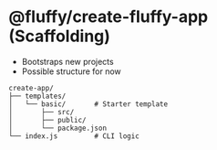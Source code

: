 # @fluffy/create-fluffy-app (Scaffolding)

- Bootstraps new projects
- Possible structure for now

```
create-app/
├── templates/
│   └── basic/       # Starter template
│       ├── src/
│       ├── public/
│       └── package.json
└── index.js         # CLI logic
```
